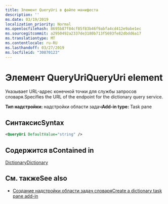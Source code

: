 ```yaml
---
title: Элемент QueryUri в файле манифеста
description: ''
ms.date: 03/19/2019
localization_priority: Normal
ms.openlocfilehash: 8695b87f84cf85f83b46f9abfa4cd412e9abe1ec
ms.sourcegitcommit: a2950492a2337de3180b713f5693fe82dbdd6a17
ms.translationtype: MT
ms.contentlocale: ru-RU
ms.lasthandoff: 03/27/2019
ms.locfileid: "30870123"
---
```

# <a name="queryuri-element"></a><span data-ttu-id="c9017-102">Элемент QueryUri</span><span class="sxs-lookup"><span data-stu-id="c9017-102">QueryUri element</span></span>

<span data-ttu-id="c9017-103">Указывает URL-адрес конечной точки для службы запросов словаря.</span><span class="sxs-lookup"><span data-stu-id="c9017-103">Specifies the URL of the endpoint for the dictionary query service.</span></span>

<span data-ttu-id="c9017-104">**Тип надстройки:** надстройки области задач</span><span class="sxs-lookup"><span data-stu-id="c9017-104">**Add-in type:** Task pane</span></span>

## <a name="syntax"></a><span data-ttu-id="c9017-105">Синтаксис</span><span class="sxs-lookup"><span data-stu-id="c9017-105">Syntax</span></span>

```XML
<QueryUri DefaultValue="string" />
```

## <a name="contained-in"></a><span data-ttu-id="c9017-106">Содержится в</span><span class="sxs-lookup"><span data-stu-id="c9017-106">Contained in</span></span>

[<span data-ttu-id="c9017-107">Dictionary</span><span class="sxs-lookup"><span data-stu-id="c9017-107">Dictionary</span></span>](dictionary.md)

## <a name="see-also"></a><span data-ttu-id="c9017-108">См. также</span><span class="sxs-lookup"><span data-stu-id="c9017-108">See also</span></span>

- [<span data-ttu-id="c9017-109">Создание надстройки области задач словаря</span><span class="sxs-lookup"><span data-stu-id="c9017-109">Create a dictionary task pane add-in</span></span>](/office/dev/add-ins/word/dictionary-task-pane-add-ins)
    
